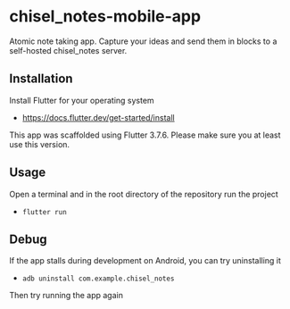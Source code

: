 # chisel_notes-mobile-app

Atomic note taking app. Capture your ideas and send them in blocks to a self-hosted chisel_notes server.

## Installation

Install Flutter for your operating system

- https://docs.flutter.dev/get-started/install

This app was scaffolded using Flutter 3.7.6. Please make sure you at least use this version.

## Usage

Open a terminal and in the root directory of the repository run the project

- `flutter run`

## Debug

If the app stalls during development on Android, you can try uninstalling it

- `adb uninstall com.example.chisel_notes`

Then try running the app again
